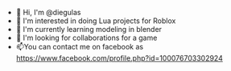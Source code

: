 - 👋 Hi, I'm @diegulas
- 👀 I'm interested in doing Lua projects for Roblox
- 🌱 I'm currently learning modeling in blender
- 💞️ I'm looking for collaborations for a game
- 📫You can contact me on facebook as
https://www.facebook.com/profile.php?id=100076703302924
